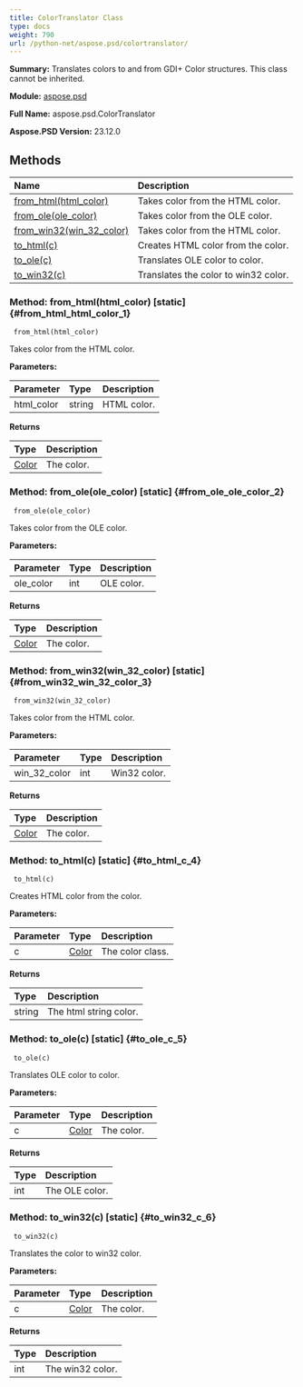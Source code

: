 ```yaml
---
title: ColorTranslator Class
type: docs
weight: 790
url: /python-net/aspose.psd/colortranslator/
---
```


**Summary:** Translates colors to and from GDI+ Color structures. This class cannot be inherited.

**Module:** [aspose.psd](/psd/python-net/aspose.psd/)

**Full Name:** aspose.psd.ColorTranslator

**Aspose.PSD Version:** 23.12.0

## **Methods**
| **Name** | **Description** |
| :- | :- |
| [from_html(html_color)](#from_html_html_color_1) | Takes color from the HTML color. |
| [from_ole(ole_color)](#from_ole_ole_color_2) | Takes color from the OLE color. |
| [from_win32(win_32_color)](#from_win32_win_32_color_3) | Takes color from the HTML color. |
| [to_html(c)](#to_html_c_4) | Creates HTML color  from the color. |
| [to_ole(c)](#to_ole_c_5) | Translates OLE color to color. |
| [to_win32(c)](#to_win32_c_6) | Translates the color to win32 color. |


### Method: from_html(html_color)  [static] {#from_html_html_color_1}


```
 from_html(html_color) 
```

Takes color from the HTML color.

**Parameters:**

| Parameter | Type | Description |
| :- | :- | :- |
| html_color | string | HTML color. |

**Returns**

| Type | Description |
| :- | :- |
| [Color](/psd/python-net/aspose.psd/color) | The color. |


### Method: from_ole(ole_color)  [static] {#from_ole_ole_color_2}


```
 from_ole(ole_color) 
```

Takes color from the OLE color.

**Parameters:**

| Parameter | Type | Description |
| :- | :- | :- |
| ole_color | int | OLE color. |

**Returns**

| Type | Description |
| :- | :- |
| [Color](/psd/python-net/aspose.psd/color) | The color. |


### Method: from_win32(win_32_color)  [static] {#from_win32_win_32_color_3}


```
 from_win32(win_32_color) 
```

Takes color from the HTML color.

**Parameters:**

| Parameter | Type | Description |
| :- | :- | :- |
| win_32_color | int | Win32 color. |

**Returns**

| Type | Description |
| :- | :- |
| [Color](/psd/python-net/aspose.psd/color) | The color. |


### Method: to_html(c)  [static] {#to_html_c_4}


```
 to_html(c) 
```

Creates HTML color  from the color.

**Parameters:**

| Parameter | Type | Description |
| :- | :- | :- |
| c | [Color](/psd/python-net/aspose.psd/color) | The color class. |

**Returns**

| Type | Description |
| :- | :- |
| string | The html string color. |


### Method: to_ole(c)  [static] {#to_ole_c_5}


```
 to_ole(c) 
```

Translates OLE color to color.

**Parameters:**

| Parameter | Type | Description |
| :- | :- | :- |
| c | [Color](/psd/python-net/aspose.psd/color) | The color. |

**Returns**

| Type | Description |
| :- | :- |
| int | The OLE color. |


### Method: to_win32(c)  [static] {#to_win32_c_6}


```
 to_win32(c) 
```

Translates the color to win32 color.

**Parameters:**

| Parameter | Type | Description |
| :- | :- | :- |
| c | [Color](/psd/python-net/aspose.psd/color) | The color. |

**Returns**

| Type | Description |
| :- | :- |
| int | The win32 color. |


